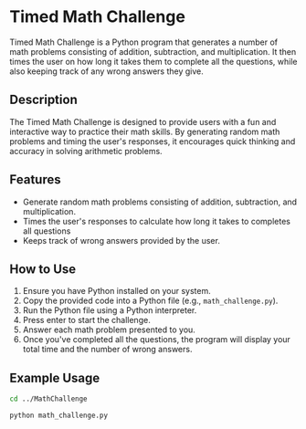 # Timed Math Challenge

Timed Math Challenge is a Python program that generates a number of math problems consisting of addition, subtraction, and multiplication. It then times the user on how long it takes them to complete all the questions, while also keeping track of any wrong answers they give.

## Description

The Timed Math Challenge is designed to provide users with a fun and interactive way to practice their math skills. By generating random math problems and timing the user's responses, it encourages quick thinking and accuracy in solving arithmetic problems.

## Features

- Generate random math problems consisting of addition, subtraction, and multiplication.
- Times the user's responses to calculate how long it takes to completes all questions
- Keeps track of wrong answers provided by the user.

## How to Use

1. Ensure you have Python installed on your system.
2. Copy the provided code into a Python file (e.g., `math_challenge.py`).
3. Run the Python file using a Python interpreter.
4. Press enter to start the challenge.
5. Answer each math problem presented to you.
6. Once you've completed all the questions, the program will display your total time and the number of wrong answers.

## Example Usage

```bash
cd ../MathChallenge
```

```bash
python math_challenge.py
```
